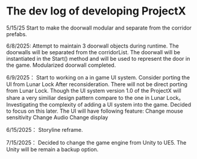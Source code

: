 ﻿# The dev log of developing ProjectX

5/15/25
    Start to make the doorwall modular and separate from the corridor prefabs.

6/8/2025:
            Attempt to maintain 3 doorwall objects during runtime. The doorwalls will be separated from the corridorList.
            The doorwall will be instantiated in the Start() method and will be used to represent the door in the game.
            Modularized doorwall completed.

6/9/2025：
            Start to working on a in game UI system. Consider porting the UI from Lunar Lock
            After reconsideration. There will not be direct porting from Lunar Lock. Though the UI system version 1.0 of the ProjectX will share a very similiar design pattern compare to the one in Lunar Lock。
            Investigating the complexity of adding a UI system into the game. Decided to focus on this later. The UI will have following feature:
                Change mouse sensitivity
                Change Audio
                Change display

6/15/2025：
		Storyline reframe.

7/15/2025：
		Decided to change the game engine from Unity to UE5. The Unity will be remain a backup option.
